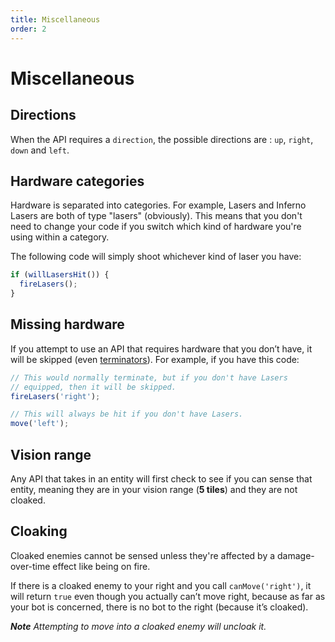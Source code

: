 ```yaml
---
title: Miscellaneous
order: 2
---
```


# Miscellaneous

## Directions

When the API requires a `direction`, the possible directions are : `up`, `right`, `down` and `left`.

## Hardware categories

Hardware is separated into categories. For example, Lasers and Inferno Lasers are both of type "lasers" (obviously). This means that you don't need to change your code if you switch which kind of hardware you're using within a category.

The following code will simply shoot whichever kind of laser you have:

```js
if (willLasersHit()) {
  fireLasers();
}
```

## Missing hardware

If you attempt to use an API that requires hardware that you don’t have, it will be skipped (even [terminators](/apis/terminology#terminator)). For example, if you have this code:

```js
// This would normally terminate, but if you don't have Lasers
// equipped, then it will be skipped.
fireLasers('right');

// This will always be hit if you don't have Lasers.
move('left');
```

## Vision range

Any API that takes in an entity will first check to see if you can sense that entity, meaning they are in your vision range (**5 tiles**) and they are not cloaked.

## Cloaking

Cloaked enemies cannot be sensed unless they're affected by a damage-over-time effect like being on fire.

If there is a cloaked enemy to your right and you call `canMove('right')`, it will return `true` even though you actually can’t move right, because as far as your bot is concerned, there is no bot to the right (because it’s cloaked).

*__Note__ Attempting to move into a cloaked enemy will uncloak it.*
